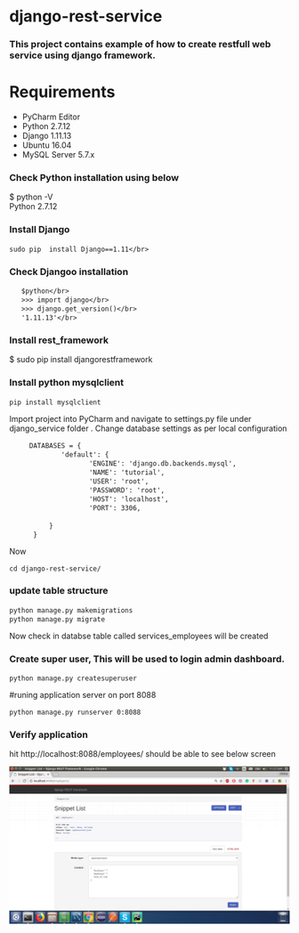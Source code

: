 # django-rest-service

### This project contains example of how to create restfull web service using django framework. 

# Requirements
* PyCharm Editor
* Python 2.7.12
* Django 1.11.13
* Ubuntu 16.04
* MySQL Server 5.7.x

### Check Python installation using below</br>
   $ python -V </br>
   Python 2.7.12

### Install Django</br>
    sudo pip  install Django==1.11</br>
    
### Check Djangoo installation
```
   $python</br>
   >>> import django</br>
   >>> django.get_version()</br>
   '1.11.13'</br>
```

### Install rest_framework</br>
   $ sudo pip install djangorestframework</br>

### Install python mysqlclient 
```
pip install mysqlclient

```

Import project into PyCharm and navigate to settings.py file under django_service folder .
Change database settings as per local configuration</br>
```
     DATABASES = {
             'default': {
                    'ENGINE': 'django.db.backends.mysql',
                    'NAME': 'tutorial',
                    'USER': 'root',
                    'PASSWORD': 'root',
                    'HOST': 'localhost',
                    'PORT': 3306,

          }
      }
```

 Now
 
 ```
 cd django-rest-service/
 
 ```
 
 ### update table structure
 ```
python manage.py makemigrations
python manage.py migrate
```
Now check in databse table called services_employees will be created
 ### Create super user, This will be used to login admin dashboard.
 ```
 python manage.py createsuperuser
 
 ```
#runing application server on port 8088
```
python manage.py runserver 0:8088
```
### Verify application 
hit http://localhost:8088/employees/  should be able to see below screen

![Alt text](home_screen.png?raw=true "Title")

